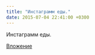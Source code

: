 ```yaml
---
title: "Инстаграмм еды."
date: 2015-07-04 22:41:00 +0300
---
```


Инстаграмм еды.

[Вложение](/assets/vk_photos/1/P4n9lzVL_K8.jpg)

